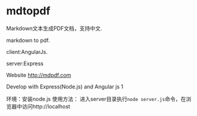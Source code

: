 # mdtopdf

Markdown文本生成PDF文档，支持中文.

markdown to pdf.

client:AngularJs.

server:Express

Website http://mdpdf.com

Develop with Express(Node.js) and Angular js 1

环境：安装node.js
使用方法：
进入server目录执行`node server.js`命令，在浏览器中访问http://localhost
